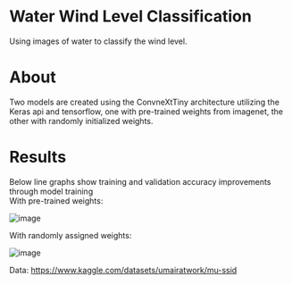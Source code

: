 # Water Wind Level Classification
Using images of water to classify the wind level.

# About
Two models are created using the ConvneXtTiny architecture utilizing the Keras api and tensorflow, one with pre-trained weights from imagenet, the other with randomly initialized weights.

# Results
Below line graphs show training and validation accuracy improvements through model training  
With pre-trained weights:

![image](https://user-images.githubusercontent.com/45092257/232936106-6057cdad-c684-4ffb-84a9-c1d889bedfd9.png)


With randomly assigned weights:

![image](https://user-images.githubusercontent.com/45092257/232936315-4c84d152-b85d-4b33-913c-b74fac4b7ddd.png)


Data: https://www.kaggle.com/datasets/umairatwork/mu-ssid
